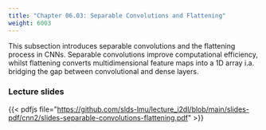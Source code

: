 ```yaml
---
title: "Chapter 06.03: Separable Convolutions and Flattening"
weight: 6003
---
```

This subsection introduces separable convolutions and the flattening process in CNNs. Separable convolutions improve computational efficiency, whilst flattening converts multidimensional feature maps into a 1D array i.a. bridging the gap between convolutional and dense layers.

<!--more-->
### Lecture slides

{{< pdfjs file="https://github.com/slds-lmu/lecture_i2dl/blob/main/slides-pdf/cnn2/slides-separable-convolutions-flattening.pdf" >}}
